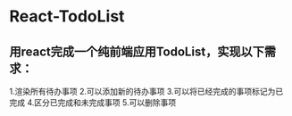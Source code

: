 # React-TodoList

## 用react完成一个纯前端应用TodoList，实现以下需求：
1.渲染所有待办事项
2.可以添加新的待办事项
3.可以将已经完成的事项标记为已完成
4.区分已完成和未完成事项
5.可以删除事项
